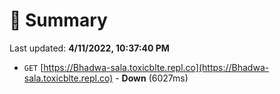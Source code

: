 # 📖 Summary
Last updated: **4/11/2022, 10:37:40 PM**

- `GET` [https://Bhadwa-sala.toxicblte.repl.co](https://Bhadwa-sala.toxicblte.repl.co) - **Down** (6027ms)
